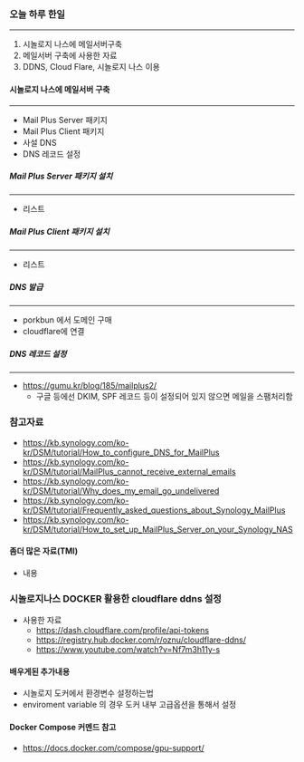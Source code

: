 
### 오늘 하루 한일
---
1. 시놀로지 나스에 메일서버구축
2. 메일서버 구축에 사용한 자료
3. DDNS, Cloud Flare, 시놀로지 나스 이용

#### 시놀로지 나스에 메일서버 구축 
---
- Mail Plus Server 패키지
- Mail Plus Client 패키지
- 사설 DNS
- DNS 레코드 설정

##### Mail Plus Server 패키지 설치
---
- 리스트

##### Mail Plus Client 패키지 설치
---
- 리스트

##### DNS 발급
---
- porkbun 에서 도메인 구매
- cloudflare에 연결

##### DNS 레코드 설정
---
- https://gumu.kr/blog/185/mailplus2/
	- 구글 등에선 DKIM, SPF 레코드 등이 설정되어 있지 않으면 메일을 스팸처리함


### 참고자료
- https://kb.synology.com/ko-kr/DSM/tutorial/How_to_configure_DNS_for_MailPlus
- https://kb.synology.com/ko-kr/DSM/tutorial/MailPlus_cannot_receive_external_emails
- https://kb.synology.com/ko-kr/DSM/tutorial/Why_does_my_email_go_undelivered
- https://kb.synology.com/ko-kr/DSM/tutorial/Frequently_asked_questions_about_Synology_MailPlus
- https://kb.synology.com/ko-kr/DSM/tutorial/How_to_set_up_MailPlus_Server_on_your_Synology_NAS

#### 좀더 많은 자료(TMI)
- 내용


### 시놀로지나스 DOCKER 활용한 cloudflare ddns 설정
- 사용한 자료
	- https://dash.cloudflare.com/profile/api-tokens
	- https://registry.hub.docker.com/r/oznu/cloudflare-ddns/
	- https://www.youtube.com/watch?v=Nf7m3h11y-s

#### 배우게된 추가내용
- 시놀로지 도커에서 환경변수 설정하는법
- enviroment variable 의 경우 도커 내부 고급옵션을 통해서 설정

#### Docker Compose 커멘드 참고
- https://docs.docker.com/compose/gpu-support/